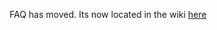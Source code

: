 FAQ has moved. Its now located in the wiki [here](https://github.com/Wildlander-mod/Support/wiki/FAQ)
